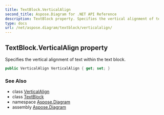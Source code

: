 ```yaml
---
title: TextBlock.VerticalAlign
second_title: Aspose.Diagram for .NET API Reference
description: TextBlock property. Specifies the vertical alignment of text within the text block
type: docs
url: /net/aspose.diagram/textblock/verticalalign/
---
```

## TextBlock.VerticalAlign property

Specifies the vertical alignment of text within the text block.

```csharp
public VerticalAlign VerticalAlign { get; set; }
```

### See Also

* class [VerticalAlign](../../verticalalign/)
* class [TextBlock](../)
* namespace [Aspose.Diagram](../../textblock/)
* assembly [Aspose.Diagram](../../../)


